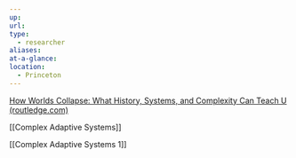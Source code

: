 ```yaml
---
up: 
url: 
type:
  - researcher
aliases: 
at-a-glance: 
location:
  - Princeton
---
```

[How Worlds Collapse: What History, Systems, and Complexity Can Teach U (routledge.com)](https://www.routledge.com/How-Worlds-Collapse-What-History-Systems-and-Complexity-Can-Teach-Us/Centeno-Callahan-Larcey-Patterson/p/book/9781032363219)

[[Complex Adaptive Systems]]

[[Complex Adaptive Systems 1]]

